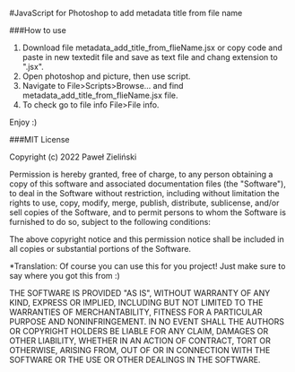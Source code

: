 #JavaScript for Photoshop to add metadata title from file name

###How to use
1. Download file metadata_add_title_from_flieName.jsx or copy code and paste in new textedit file and save as text file and chang extension to ".jsx".
2. Open photoshop and picture, then use script.
3. Navigate to File>Scripts>Browse... and find metadata_add_title_from_flieName.jsx file.
4. To check go to file info File>File info.

Enjoy :)

###MIT License

Copyright (c) 2022 Paweł Zieliński

Permission is hereby granted, free of charge, to any person obtaining a copy
of this software and associated documentation files (the "Software"), to deal
in the Software without restriction, including without limitation the rights
to use, copy, modify, merge, publish, distribute, sublicense, and/or sell
copies of the Software, and to permit persons to whom the Software is
furnished to do so, subject to the following conditions:

The above copyright notice and this permission notice shall be included in all
copies or substantial portions of the Software.

*Translation: Of course you can use this for you project! Just make sure to say where you got this from :)

THE SOFTWARE IS PROVIDED "AS IS", WITHOUT WARRANTY OF ANY KIND, EXPRESS OR
IMPLIED, INCLUDING BUT NOT LIMITED TO THE WARRANTIES OF MERCHANTABILITY,
FITNESS FOR A PARTICULAR PURPOSE AND NONINFRINGEMENT. IN NO EVENT SHALL THE
AUTHORS OR COPYRIGHT HOLDERS BE LIABLE FOR ANY CLAIM, DAMAGES OR OTHER
LIABILITY, WHETHER IN AN ACTION OF CONTRACT, TORT OR OTHERWISE, ARISING FROM,
OUT OF OR IN CONNECTION WITH THE SOFTWARE OR THE USE OR OTHER DEALINGS IN THE
SOFTWARE.